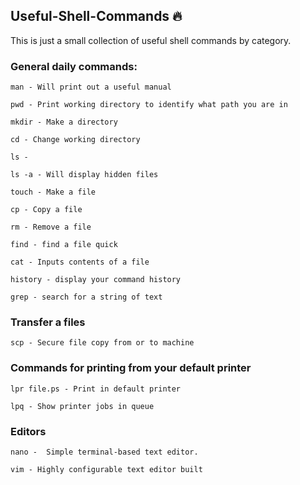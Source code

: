 ## Useful-Shell-Commands :fire:


This is just a small collection of useful shell commands by category.

### General daily commands:

```
man - Will print out a useful manual

pwd - Print working directory to identify what path you are in

mkdir - Make a directory

cd - Change working directory

ls - 

ls -a - Will display hidden files

touch - Make a file 

cp - Copy a file 

rm - Remove a file

find - find a file quick

cat - Inputs contents of a file

history - display your command history

grep - search for a string of text

```

### Transfer a files 

```
scp - Secure file copy from or to machine

```

### Commands for printing from your default printer

```
lpr file.ps - Print in default printer

lpq - Show printer jobs in queue 

```

### Editors 

```
nano -  Simple terminal-based text editor.

vim - Highly configurable text editor built 

```

